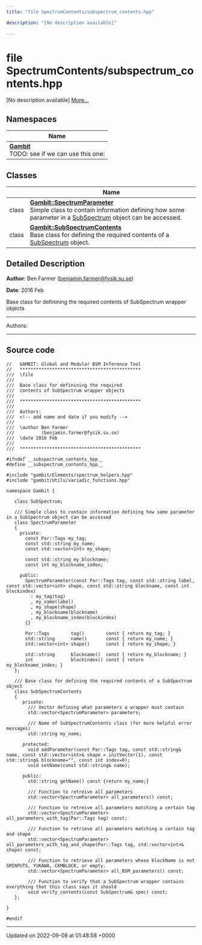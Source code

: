```yaml
---
title: "file SpectrumContents/subspectrum_contents.hpp"

description: "[No description available]"

---
```


# file SpectrumContents/subspectrum_contents.hpp

[No description available] [More...](#detailed-description)

## Namespaces

| Name           |
| -------------- |
| **[Gambit](/documentation/code/namespaces/namespacegambit/)** <br>TODO: see if we can use this one:  |

## Classes

|                | Name           |
| -------------- | -------------- |
| class | **[Gambit::SpectrumParameter](/documentation/code/classes/classgambit_1_1spectrumparameter/)** <br>Simple class to contain information defining how some parameter in a [SubSpectrum]() object can be accessed.  |
| class | **[Gambit::SubSpectrumContents](/documentation/code/classes/classgambit_1_1subspectrumcontents/)** <br>Base class for defining the required contents of a [SubSpectrum](/documentation/code/classes/classgambit_1_1subspectrum/) object.  |

## Detailed Description


**Author**: Ben Farmer ([benjamin.farmer@fysik.su.se](mailto:benjamin.farmer@fysik.su.se)) 

**Date**: 2016 Feb

Base class for definining the required contents of SubSpectrum wrapper objects



------------------

Authors:



------------------




## Source code

```
//   GAMBIT: Global and Modular BSM Inference Tool
//   *********************************************
///  \file
///
///  Base class for definining the required
///  contents of SubSpectrum wrapper objects
///
///  *********************************************
///
///  Authors: 
///  <!-- add name and date if you modify -->
///   
///  \author Ben Farmer
///          (benjamin.farmer@fysik.su.se)
///  \date 2016 Feb 
///
///  *********************************************

#ifndef __subspectrum_contents_hpp__ 
#define __subspectrum_contents_hpp__ 

#include "gambit/Elements/spectrum_helpers.hpp"
#include "gambit/Utils/variadic_functions.hpp"

namespace Gambit { 

   class SubSpectrum;

   /// Simple class to contain information defining how some parameter in a SubSpectrum object can be accessed
   class SpectrumParameter
   {
     private:
       const Par::Tags my_tag;
       const std::string my_name;
       const std::vector<int> my_shape;

       const std::string my_blockname;
       const int my_blockname_index;
   
     public:
       SpectrumParameter(const Par::Tags tag, const std::string label, const std::vector<int> shape, const std::string blockname, const int blockindex)
         : my_tag(tag)
         , my_name(label)
         , my_shape(shape)
         , my_blockname(blockname)
         , my_blockname_index(blockindex)
       {}
   
       Par::Tags        tag()        const { return my_tag; }
       std::string      name()       const { return my_name; }
       std::vector<int> shape()      const { return my_shape; }

       std::string      blockname()  const { return my_blockname; }
       int              blockindex() const { return my_blockname_index; }
   };
   
   /// Base class for defining the required contents of a SubSpectrum object
   class SubSpectrumContents
   {
      private:
        /// Vector defining what parameters a wrapper must contain
        std::vector<SpectrumParameter> parameters;
    
        /// Name of SubSpectrumContents class (for more helpful error messages)
        std::string my_name;
   
      protected:
        void addParameter(const Par::Tags tag, const std::string& name, const std::vector<int>& shape = initVector(1), const std::string& blockname="", const int index=0);
        void setName(const std::string& name);

      public:
        std::string getName() const {return my_name;}

        /// Function to retreive all parameters
        std::vector<SpectrumParameter> all_parameters() const;

        /// Function to retreive all parameters matching a certain tag
        std::vector<SpectrumParameter> all_parameters_with_tag(Par::Tags tag) const; 

        /// Function to retrieve all parameters matching a certain tag and shape
        std::vector<SpectrumParameter> all_parameters_with_tag_and_shape(Par::Tags tag, std::vector<int>& shape) const; 

        /// Function to retrieve all parameters whose blockName is not SMINPUTS, YUKAWA, CKMBLOCK, or empty.
        std::vector<SpectrumParameter> all_BSM_parameters() const;

        /// Function to verify that a SubSpectrum wrapper contains everything that this class says it should
        void verify_contents(const SubSpectrum& spec) const;
   };

}

#endif
```


-------------------------------

Updated on 2022-09-08 at 01:48:58 +0000
